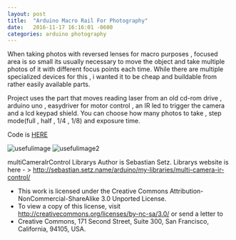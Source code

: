 ```yaml
---
layout: post
title:  "Arduino Macro Rail For Photography"
date:   2016-11-17 16:16:01 -0600
categories: arduino photography
---
```


When taking photos with reversed lenses for macro purposes , focused area is so small its usually necessary to move the object and take multiple photos of it with different focus points each time. While there are multiple specialized devices for this , i wanted it to be cheap and buildable from rather easily available parts.

Project uses the part that moves reading laser from an old cd-rom drive , arduino uno , easydriver for motor control , an IR led to trigger the camera and a lcd keypad shield. You can choose how many photos to take , step mode(full , half , 1/4 , 1/8) and exposure time.

Code is <a href="https://github.com/MEolmez/Macro-Rail-v2">HERE</a>


![usefulimage]({{https://meolmez.github.io}}/assets/Setup.jpg)
![usefulimage2]({{https://meolmez.github.io}}/assets/Result1.jpg)



multiCameraIrControl Librarys Author is Sebastian Setz. Librarys website is here - > http://sebastian.setz.name/arduino/my-libraries/multi-camera-ir-control/
* This work is licensed under the Creative Commons Attribution-NonCommercial-ShareAlike 3.0 Unported License.
* To view a copy of this license, visit http://creativecommons.org/licenses/by-nc-sa/3.0/ or send a letter to
* Creative Commons, 171 Second Street, Suite 300, San Francisco, California, 94105, USA.
